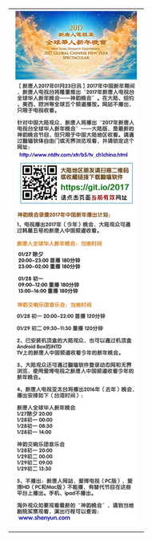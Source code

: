 # <table><tr><td><a href="http://4u.kmm.ro/"><img src="2017wh_3_compressed.jpg"></a></td></tr></table>
